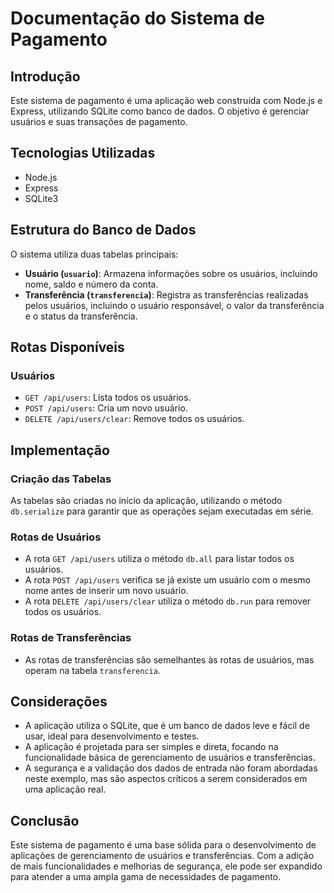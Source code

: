 # Documentação do Sistema de Pagamento

## Introdução

Este sistema de pagamento é uma aplicação web construída com Node.js e Express, utilizando SQLite como banco de dados. O objetivo é gerenciar usuários e suas transações de pagamento.

## Tecnologias Utilizadas

- Node.js
- Express
- SQLite3

## Estrutura do Banco de Dados

O sistema utiliza duas tabelas principais:

- **Usuário (`usuario`)**: Armazena informações sobre os usuários, incluindo nome, saldo e número da conta.
- **Transferência (`transferencia`)**: Registra as transferências realizadas pelos usuários, incluindo o usuário responsável, o valor da transferência e o status da transferência.

## Rotas Disponíveis

### Usuários

- `GET /api/users`: Lista todos os usuários.
- `POST /api/users`: Cria um novo usuário.
- `DELETE /api/users/clear`: Remove todos os usuários.


## Implementação

### Criação das Tabelas

As tabelas são criadas no início da aplicação, utilizando o método `db.serialize` para garantir que as operações sejam executadas em série.

### Rotas de Usuários

- A rota `GET /api/users` utiliza o método `db.all` para listar todos os usuários.
- A rota `POST /api/users` verifica se já existe um usuário com o mesmo nome antes de inserir um novo usuário.
- A rota `DELETE /api/users/clear` utiliza o método `db.run` para remover todos os usuários.

### Rotas de Transferências

- As rotas de transferências são semelhantes às rotas de usuários, mas operam na tabela `transferencia`.

## Considerações

- A aplicação utiliza o SQLite, que é um banco de dados leve e fácil de usar, ideal para desenvolvimento e testes.
- A aplicação é projetada para ser simples e direta, focando na funcionalidade básica de gerenciamento de usuários e transferências.
- A segurança e a validação dos dados de entrada não foram abordadas neste exemplo, mas são aspectos críticos a serem considerados em uma aplicação real.

## Conclusão

Este sistema de pagamento é uma base sólida para o desenvolvimento de aplicações de gerenciamento de usuários e transferências. Com a adição de mais funcionalidades e melhorias de segurança, ele pode ser expandido para atender a uma ampla gama de necessidades de pagamento.